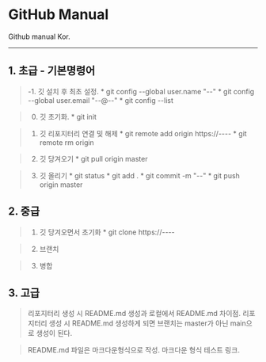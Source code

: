 # GitHub Manual
Github manual Kor.
* * *
## 1. 초급 - 기본명령어
> -1. 깃 설치 후 최초 설정.
	* git config --global user.name "--"
	* git config --global user.email "--@--"
	* git config --list
	
> 0. 깃 초기화.
	* git init
	
> 1. 깃 리포지터리 연결 및 해제
	* git remote add origin https://----
	* git remote rm origin

> 2. 깃 당겨오기
	* git pull origin master

> 3. 깃 올리기
	* git status
	* git add .
	* git commit -m "--"
	* git push origin master

## 2. 중급
> 1. 깃 당겨오면서 초기화
	* git clone https://----

> 2. 브랜치

> 3. 병합



## 3. 고급
> 리포지터리 생성 시 README.md 생성과 로컬에서 README.md 차이점.
> 리포지터리 생성 시 README.md 생성하게 되면 브랜치는 master가 아닌 main으로 생성이 된다.

> README.md 파일은 마크다운형식으로 작성.
> 마크다운 형식 테스트 링크.

